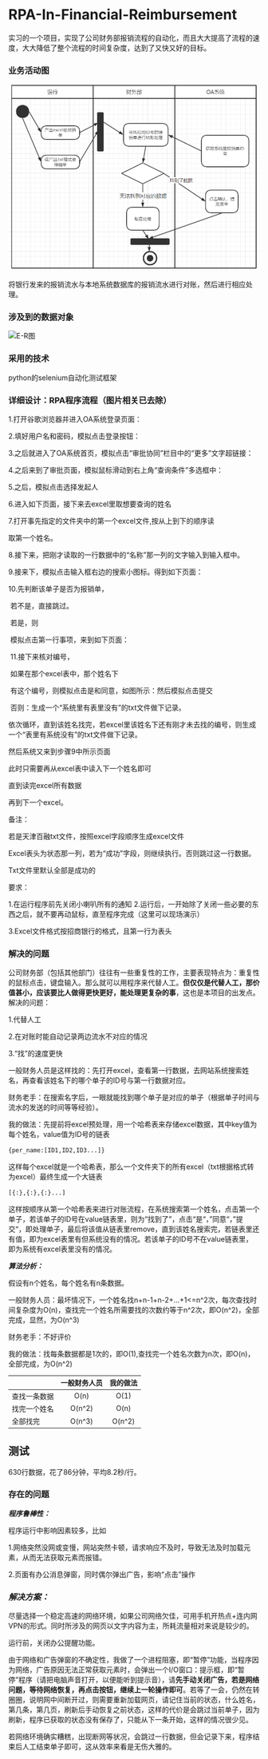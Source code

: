 # RPA-In-Financial-Reimbursement
实习的一个项目，实现了公司财务部报销流程的自动化，而且大大提高了流程的速度，大大降低了整个流程的时间复杂度，达到了又快又好的目标。

### 业务活动图

![业务活动图](./assert/业务活动图.PNG)

将银行发来的报销流水与本地系统数据库的报销流水进行对账，然后进行相应处理。

### 涉及到的数据对象

![E-R图](./assert/E-R图.PNG)

### 采用的技术

python的selenium自动化测试框架

### 详细设计：RPA程序流程（图片相关已去除）

1.打开谷歌浏览器并进入OA系统登录页面：

2.填好用户名和密码，模拟点击登录按钮：

3.之后就进入了OA系统首页，模拟点击“审批协同”栏目中的“更多”文字超链接：

4.之后来到了审批页面，模拟鼠标滑动到右上角“查询条件”多选框中：

5.之后，模拟点击选择发起人

6.进入如下页面，接下来去excel里取想要查询的姓名

7.打开事先指定的文件夹中的第一个excel文件,按从上到下的顺序读

取第一个姓名。

8.接下来，把刚才读取的一行数据中的“名称”那一列的文字输入到输入框中。

9.接来下，模拟点击输入框右边的搜索小图标。得到如下页面：

10.先判断该单子是否为报销单，

​	若不是，直接跳过。

​	若是，则

​		模拟点击第一行事项，来到如下页面：

​		11.接下来核对编号，

​		如果在那个excel表中，那个姓名下

​                                   有这个编号，则模拟点击是和同意，如图所示：然后模拟点击提交

​                                   否则：生成一个“系统里有表里没有”的txt文件做下记录。

依次循环，直到该姓名找完，若excel里该姓名下还有刚才未去找的编号，则生成一个“表里有系统没有”的txt文件做下记录。

然后系统又来到步骤9中所示页面

此时只需要再从excel表中读入下一个姓名即可

直到读完excel所有数据

再到下一个excel。

 

备注：

若是天津百融txt文件，按照excel字段顺序生成excel文件

Excel表头为状态那一列，若为“成功”字段，则继续执行。否则跳过这一行数据。

Txt文件里默认全部是成功的

 

要求：

1.在运行程序前先关闭小喇叭所有的通知
2.运行后，一开始除了关闭一些必要的东西之后，就不要再动鼠标，直至程序完成（这里可以现场演示）

3.Excel文件格式按招商银行的格式，且第一行为表头

### 解决的问题

公司财务部（包括其他部门）往往有一些重复性的工作，主要表现特点为：重复性的鼠标点击，键盘输入。那么就可以用程序来代替人工。**但仅仅是代替人工，那价值甚小，应该要比人做得更快更好，能处理更复杂的事**，这也是本项目的出发点。解决的问题：

1.代替人工

2.在对账时能自动记录两边流水不对应的情况

3.“找”的速度更快

​	一般财务人员是这样找的：先打开excel，查看第一行数据，去网站系统搜索姓名，再查看该姓名下的哪个单子的ID号与第一行数据对应。

​	财务老手：在搜索名字后，一眼就能找到哪个单子是对应的单子（根据单子时间与流水的发送的时间等等经验）。

​	我的做法：先提前将excel预处理，用一个哈希表来存储excel数据，其中key值为每个姓名，value值为ID号的链表

```python
{per_name:[ID1,ID2,ID3...]}
```

这样每个excel就是一个哈希表，那么一个文件夹下的所有excel（txt根据格式转为excel）最终生成一个大链表

```python
[{:},{:},{:}...]
```

这样按顺序从第一个哈希表来进行对账流程，在系统搜索第一个姓名，点击第一个单子，若该单子的ID号在value链表里，则为“找到了”，点击“是“，”同意“，”提交“，即处理单子，最后将该值从链表里remove，直到该姓名搜索完，若链表里还有值，即为excel表里有但系统没有的情况。若该单子的ID号不在value链表里，即为系统有excel表里没有的情况。

***算法分析：***

假设有n个姓名，每个姓名有n条数据。

一般财务人员：最坏情况下，一个姓名找n+n-1+n-2+...+1<=n^2次，每次查找时间复杂度为O(n)，查找完一个姓名所需要找的次数约等于n^2次，即O(n^2)，全部完成，显然，为O(n^3)

财务老手：不好评价

我的做法：找每条数据都是1次的，即O(1),查找完一个姓名次数为n次，即O(n)，全部完成，为O(n^2)

|              | 一般财务人员 | 我的做法 |
| ------------ | :----------: | :------: |
| 查找一条数据 |     O(n)     |   O(1)   |
| 找完一个姓名 |    O(n^2)    |   O(n)   |
| 全部找完     |    O(n^3)    |  O(n^2)  |

## 测试

630行数据，花了86分钟，平均8.2秒/行。

### 存在的问题

***程序鲁棒性：***

程序运行中影响因素较多，比如

1.网络突然没网或变慢，网站突然卡顿，请求响应不及时，导致无法及时加载元素，从而无法获取元素而报错。

2.页面有办公消息弹窗，同时偶尔弹出广告，影响“点击”操作

### ***解决方案：***

尽量选择一个稳定高速的网络环境，如果公司网络欠佳，可用手机开热点+连内网VPN的形式。同时所涉及的网页以文字内容为主，所耗流量相对来说是较少的。

运行前，关闭办公提醒功能。

由于网络和广告弹窗的不确定性，我做了一个进程阻塞，即“暂停”功能，当程序因为网络，广告原因无法正常获取元素时，会弹出一个I/O窗口：提示框，即“暂停”程序（请把电脑声音打开，以便能听到提示音），请**先手动关闭广告，若是网络问题，等待网络恢复，再点击按钮，继续上一轮操作即可**。若等了一会，仍然在转圈圈，说明网中间断开过，则需要重新加载网页，请记住当前的状态，什么姓名，第几条，第几页，刷新后手动恢复之前状态，这样的代价是会跳过当前单子，因为刷新，程序已获取的状态没有保存了，只能从下一条开始，这样的情况很少见。

若网络环境确实糟糕，出现断网等状况，会跳过一行数据，但会记录下来，程序结束后人工结束单子即可，这从效率来看是无伤大雅的。
